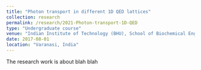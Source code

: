 ```yaml
---
title: "Photon transport in different 1D QED lattices"
collection: research
permalink: /research/2021-Photon-transport-1D-QED
type: "Undergraduate course"
venue: "Indian Institute of Technology (BHU), School of Biochemical Engineering"
date: 2017-08-01
location: "Varanasi, India"
---
```


The research work is about blah blah